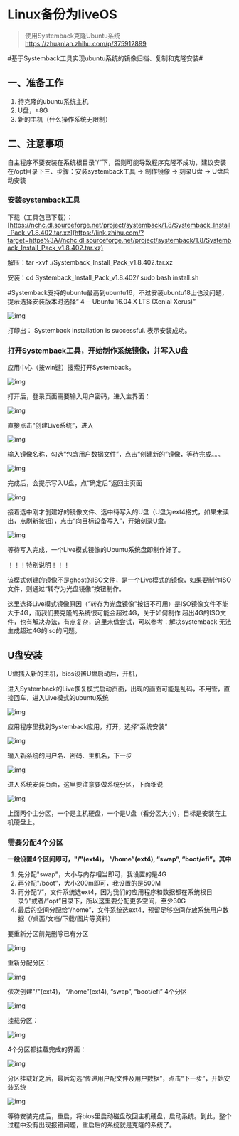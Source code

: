 # Linux备份为liveOS

> 使用Systemback克隆Ubuntu系统
> https://zhuanlan.zhihu.com/p/375912899

\#基于Systemback⼯具实现ubuntu系统的镜像归档、复制和克隆安装#

## ⼀、准备⼯作

1. 待克隆的ubuntu系统主机
2. U盘，≥8G
3. 新的主机（什么操作系统⽆限制）

## ⼆、注意事项

⾃主程序不要安装在系统根⽬录“/”下，否则可能导致程序克隆不成功，建议安装在/opt⽬录下三、步骤：安装systemback⼯具 -> 制作镜像 -> 刻录U盘 -> U盘启动安装

### 安装systemback⼯具

下载（⼯具包已下载）：[https://nchc.dl.sourceforge.net/project/systemback/1.8/Systemback_Install_Pack_v1.8.402.tar.xz](https://link.zhihu.com/?target=https%3A//nchc.dl.sourceforge.net/project/systemback/1.8/Systemback_Install_Pack_v1.8.402.tar.xz)         

解压：tar -xvf ./Systemback_Install_Pack_v1.8.402.tar.xz

安装：cd Systemback_Install_Pack_v1.8.402/ sudo bash install.sh

\#Systemback⽀持的ubuntu最⾼到ubuntu16，不过安装ubuntu18上也没问题，提示选择安装版本时选择“ 4 ─ Ubuntu 16.04.X LTS (Xenial Xerus)”

![img](Linux备份为liveOS.assets/v2-ae1f333a91c7a0e17aa163ce6531c9d4_720w.jpg)

打印出： Systemback installation is successful. 表示安装成功。

### 打开Systemback⼯具，开始制作系统镜像，并写⼊U盘

应⽤中⼼（按win键）搜索打开Systemback。

![img](Linux备份为liveOS.assets/v2-1d65e8ae788f9a9d04cfafd9ef57489c_720w.jpg)

打开后，登录⻚⾯需要输⼊⽤户密码，进⼊主界⾯：

![img](Linux备份为liveOS.assets/v2-ae50123b5054f9d516718f50e7980de4_720w.jpg)

直接点击“创建Live系统”，进⼊

![img](Linux备份为liveOS.assets/v2-d8fa7d26227c04b63a35854f93cbd53e_720w.webp)

输⼊镜像名称，勾选“包含⽤户数据⽂件”，点击“创建新的”镜像，等待完成。。。

![img](Linux备份为liveOS.assets/v2-d38fffe39fe424839173bafec94faafe_720w.webp)

完成后，会提示写⼊U盘，点“确定后”返回主⻚⾯

![img](Linux备份为liveOS.assets/v2-bf77ff22682372fc5e6cfae0a4fda5ca_720w.webp)

接着选中刚才创建好的镜像⽂件、选中待写⼊的U盘（U盘为ext4格式，如果未读出，点刷新按钮），点击“向⽬标设备写⼊”，开始刻录U盘。

![img](Linux备份为liveOS.assets/v2-ef8ae88c9de4932d75328c29ab0df568_720w.webp)

等待写⼊完成，⼀个Live模式镜像的Ubuntu系统盘即制作好了。

！！！特别说明！！！

该模式创建的镜像不是ghost的ISO⽂件，是⼀个Live模式的镜像，如果要制作ISO⽂件，则通过“转存为光盘镜像”按钮制作。

这⾥选择Live模式镜像原因（“转存为光盘镜像”按钮不可⽤）是ISO镜像⽂件不能⼤于4G，⽽我们要克隆的系统很可能会超过4G，关于如何制作                                              超出4G的ISO⽂件，也有解决办法，有点复杂，这⾥未做尝试，可以参考：解决systemback ⽆法⽣成超过4G的iso的问题。



## U盘安装

U盘插⼊新的主机，bios设置U盘启动后，开机，

进⼊Systemback的Live恢复模式启动⻚⾯，出现的画⾯可能是乱码，不⽤管，直接回⻋，进⼊Live模式的ubuntu系统

![img](Linux备份为liveOS.assets/v2-39839849e0a3fd227be255db8eb089e5_720w.webp)

应⽤程序⾥找到Systemback应⽤，打开，选择“系统安装”

![img](Linux备份为liveOS.assets/v2-c5626d0bd54baf171ceefb85f125e2f2_720w.webp)

输⼊新系统的⽤户名、密码、主机名，下⼀步

![img](Linux备份为liveOS.assets/v2-50fa5ff437713f7f6118be3d48cf1623_720w.webp)

进⼊系统安装⻚⾯，这⾥要注意要做系统分区，下⾯细说

![img](Linux备份为liveOS.assets/v2-9a0c2456d13d57f1f63f281a7b2e3890_720w.webp)







上⾯两个主分区，⼀个是主机硬盘，⼀个是U盘（看分区⼤⼩），⽬标是安装在主机硬盘上。

### 需要分配4个分区

**⼀般设置4个区间即可，"/"(ext4)， “/home”(ext4), “swap”, “boot/efi”。其中**

1. 先分配"swap"，⼤⼩与内存相当即可，我设置的是4G
2. 再分配"/boot”，⼤⼩200m即可，我设置的是500M
3. 再分配“/”，⽂件系统选ext4，因为我们的应⽤程序和数据都在系统根⽬录“/”或者/“opt”⽬录下，所以这⾥要分配更多空间，⾄少30G
4. 最后的空间分配给“/home”，⽂件系统选ext4，预留⾜够空间存放系统⽤户数据（/桌⾯/⽂档/下载/图⽚等资料）                          



要重新分区前先删除已有分区

![img](Linux备份为liveOS.assets/v2-306d92ceac7834ec45fe2c40f5fe4145_720w.webp)

重新分配分区：

![img](Linux备份为liveOS.assets/v2-31f2067f6092a6350e4f1fa20934ec56_720w.webp)

依次创建"/"(ext4)， “/home”(ext4), “swap”, “boot/efi” 4个分区

![img](Linux备份为liveOS.assets/v2-81e2f0bfbcbd838c701aedef9c80f038_720w.webp)

挂载分区：

![img](Linux备份为liveOS.assets/v2-075b9bf6751b7ef4e1ae0fee77c919c3_720w.webp)

4个分区都挂载完成的界⾯：

![img](Linux备份为liveOS.assets/v2-16940e70bdfad6e6da93e9d06cb88fee_720w.webp)



分区挂载好之后，最后勾选“传递⽤户配⽂件及⽤户数据”，点击“下⼀步”，开始安装系统

![img](Linux备份为liveOS.assets/v2-62611a294af6c46919006b747fbe223a_720w.webp)



等待安装完成后，重启，将bios⾥启动磁盘改回主机硬盘，启动系统。到此，整个过程中没有出现报错问题，重启后的系统就是克隆的系统了。
